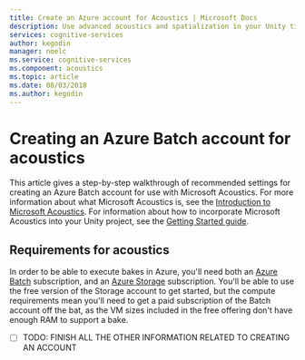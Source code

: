 ```yaml
---
title: Create an Azure account for Acoustics | Microsoft Docs
description: Use advanced acoustics and spatialization in your Unity title
services: cognitive-services
author: kegodin
manager: noelc
ms.service: cognitive-services
ms.component: acoustics
ms.topic: article
ms.date: 08/03/2018
ms.author: kegodin
---
```


# Creating an Azure Batch account for acoustics
This article gives a step-by-step walkthrough of recommended settings for creating an Azure Batch account for use with Microsoft Acoustics. For more information about what Microsoft Acoustics is, see the [Introduction to Microsoft Acoustics](index.md). For information about how to incorporate Microsoft Acoustics into your Unity project, see the [Getting Started guide](GettingStarted.md).  

## Requirements for acoustics
In order to be able to execute bakes in Azure, you'll need both an [Azure Batch](https://azure.microsoft.com/en-us/services/batch/) subscription, and an [Azure Storage](https://azure.microsoft.com/en-us/services/storage/) subscription. You'll be able to use the free version of the Storage account to get started, but the compute requirements mean you'll need to get a paid subscription of the Batch account off the bat, as the VM sizes included in the free offering don't have enough RAM to support a bake.

- [ ] TODO: FINISH ALL THE OTHER INFORMATION RELATED TO CREATING AN ACCOUNT